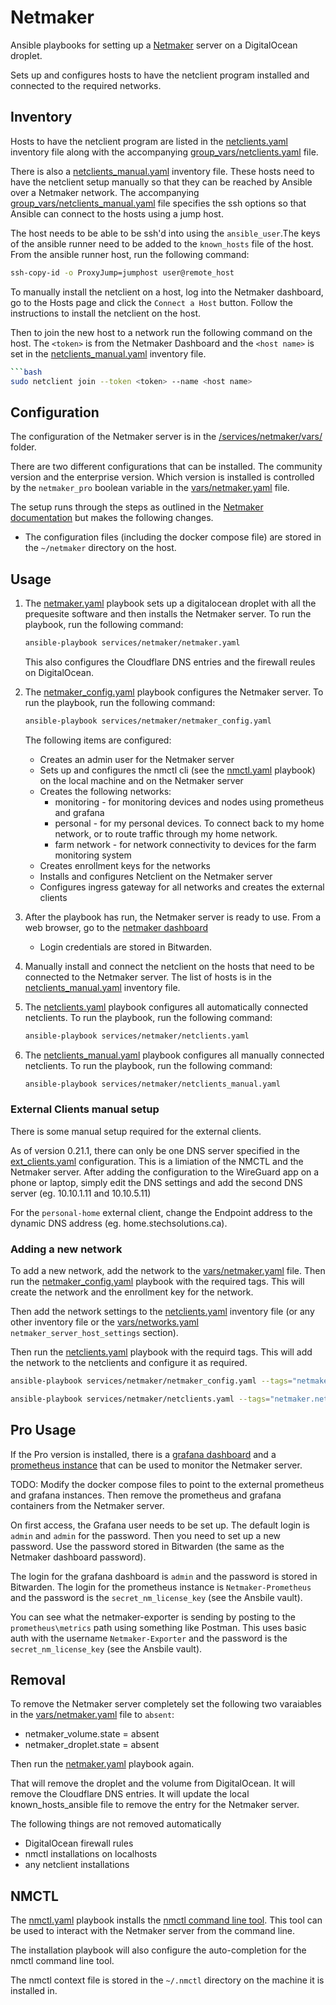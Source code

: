# Netmaker
Ansible playbooks for setting up a [Netmaker](https://www.netmaker.io/) server on a DigitalOcean droplet.

Sets up and configures hosts to have the netclient program installed and connected to the required networks.

## Inventory
Hosts to have the netclient program are listed in the [netclients.yaml](inventory/netclients.yaml) inventory file along with the accompanying [group_vars/netclients.yaml](inventory/group_vars/netclients.yaml) file.

There is also a [netclients_manual.yaml](inventory/netclients_manual.yaml) inventory file. These hosts need to have the netclient setup manually so that they can be reached by Ansible over a Netmaker network. The accompanying [group_vars/netclients_manual.yaml](inventory/group_vars/netclients_manual.yaml) file specifies the ssh options so that Ansible can connect to the hosts using a jump host.

The host needs to be able to be ssh'd into using the `ansible_user`.The keys of the ansible runner need to be added to the `known_hosts` file of the host. From the ansible runner host, run the following command:
```bash
ssh-copy-id -o ProxyJump=jumphost user@remote_host
```

To manually install the netclient on a host, log into the Netmaker dashboard, go to the Hosts page and click the `Connect a Host` button. Follow the instructions to install the netclient on the host.

Then to join the new host to a network run the following command on the host. The `<token>` is from the Netmaker Dashboard and the `<host name>` is set in the [netclients_manual.yaml](inventory/netclients_manual.yaml) inventory file.
```bash
```bash
sudo netclient join --token <token> --name <host name>
```

## Configuration
The configuration of the Netmaker server is in the [/services/netmaker/vars/](/services/netmaker/vars/) folder.

There are two different configurations that can be installed. The community version and the enterprise version. Which version is installed is controlled by the `netmaker_pro` boolean variable in the [vars/netmaker.yaml](vars/netmaker.yaml) file.

The setup runs through the steps as outlined in the [Netmaker documentation](https://netmaker.readthedocs.io/en/master/quick-start.html) but makes the following changes.

 * The configuration files (including the docker compose file) are stored in the `~/netmaker` directory on the host.

## Usage
1. The [netmaker.yaml](netmaker.yaml) playbook sets up a digitalocean droplet with all the prequesite software and then installs the Netmaker server. To run the playbook, run the following command:

    ```bash
    ansible-playbook services/netmaker/netmaker.yaml
    ```

    This also configures the Cloudflare DNS entries and the firewall reules on DigitalOcean.

2. The [netmaker_config.yaml](netmaker_config.yaml) playbook configures the Netmaker server. To run the playbook, run the following command:

    ```bash
    ansible-playbook services/netmaker/netmaker_config.yaml
    ```

    The following items are configured:
    * Creates an admin user for the Netmaker server
    * Sets up and configures the nmctl cli (see the [nmctl.yaml](tasks/nmctl.yaml) playbook) on the local machine and on the Netmaker server
    * Creates the following networks:
        * monitoring - for monitoring devices and nodes using prometheus and grafana
        * personal - for my personal devices. To connect back to my home network, or to route traffic through my home network.
        * farm network - for network connectivity to devices for the farm monitoring system
    * Creates enrollment keys for the networks
    * Installs and configures Netclient on the Netmaker server
    * Configures ingress gateway for all networks and creates the external clients

3. After the playbook has run, the Netmaker server is ready to use. From a web browser, go to the [netmaker dashboard](https://dashboard.netmaker.stechsolutions.ca)
    * Login credentials are stored in Bitwarden.

4. Manually install and connect the netclient on the hosts that need to be connected to the Netmaker server. The list of hosts is in the [netclients_manual.yaml](inventory/netclients_manual.yaml) inventory file.

5. The [netclients.yaml](netclients.yaml) playbook configures all automatically connected netclients. To run the playbook, run the following command:

    ```bash
    ansible-playbook services/netmaker/netclients.yaml
    ```

6. The [netclients_manual.yaml](netclients_manual.yaml) playbook configures all manually connected netclients. To run the playbook, run the following command:

    ```bash
    ansible-playbook services/netmaker/netclients_manual.yaml
    ```

### External Clients manual setup
There is some manual setup required for the external clients.

As of version 0.21.1, there can only be one DNS server specified in the [ext_clients.yaml](/services/netmaker/vars/ext_clients.yaml) configuration. This is a limiation of the NMCTL and the Netmaker server. After adding the configuration to the WireGuard app on a phone or laptop, simply edit the DNS settings and add the second DNS server (eg. 10.10.1.11 and 10.10.5.11)

For the `personal-home` external client, change the Endpoint address to the dynamic DNS address (eg. home.stechsolutions.ca).

### Adding a new network
To add a new network, add the network to the [vars/netmaker.yaml](vars/netmaker.yaml) file. Then run the [netmaker_config.yaml](netmaker_config.yaml) playbook with the required tags. This will create the network and the enrollment key for the network.

Then add the network settings to the [netclients.yaml](inventory/netclients.yaml) inventory file (or any other inventory file or the [vars/networks.yaml](vars/networks.yaml) `netmaker_server_host_settings` section). 

Then run the [netclients.yaml](netclients.yaml) playbook with the requird tags. This will add the network to the netclients and configure it as required.


```bash
ansible-playbook services/netmaker/netmaker_config.yaml --tags="netmaker.network, netmaker.enrollment"

ansible-playbook services/netmaker/netclients.yaml --tags="netmaker.netclient"
```

## Pro Usage
If the Pro version is installed, there is a [grafana dashboard](https://grafana.netmaker.stechsolutions.ca/) and a [prometheus instance](https://prometheus.netmaker.stechsolutions.ca/) that can be used to monitor the Netmaker server.

TODO: Modify the docker compose files to point to the external prometheus and grafana instances. Then remove the prometheus and grafana containers from the Netmaker server.

On first access, the Grafana user needs to be set up. The default login is `admin` and `admin` for the password. Then you need to set up a new password. Use the password stored in Bitwarden (the same as the Netmaker dashboard password).

The login for the grafana dashboard is `admin` and the password is stored in Bitwarden. The login for the prometheus instance is `Netmaker-Prometheus` and the password is the `secret_nm_license_key` (see the Ansbile vault).

You can see what the netmaker-exporter is sending by posting to the `prometheus\metrics` path using something like Postman. This uses basic auth with the username `Netmaker-Exporter` and the password is the `secret_nm_license_key` (see the Ansbile vault).

## Removal
To remove the Netmaker server completely set the following two varaiables in the [vars/netmaker.yaml](vars/netmaker.yaml) file to `absent`:

* netmaker_volume.state = absent
* netmaker_droplet.state = absent

Then run the [netmaker.yaml](netmaker.yaml) playbook again.

That will remove the droplet and the volume from DigitalOcean. It will remove the Cloudflare DNS entries. It will update the local known_hosts_ansible file to remove the entry for the Netmaker server.

The following things are not removed automatically
* DigitalOcean firewall rules
* nmctl installations on localhosts
* any netclient installations

## NMCTL
The [nmctl.yaml](tasks/nmctl.yaml) playbook installs the [nmctl command line tool](https://netmaker.readthedocs.io/en/master/nmctl.html). This tool can be used to interact with the Netmaker server from the command line.

The installation playbook will also configure the auto-completion for the nmctl command line tool.

The nmctl context file is stored in the `~/.nmctl` directory on the machine it is installed in.
